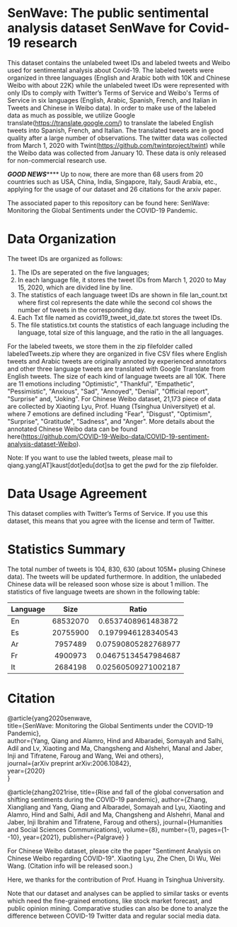 # SenWave: The public sentimental analysis dataset SenWave for Covid-19 research
This dataset contains the unlabeled tweet IDs and labeled tweets and Weibo used for sentimental analysis about Covid-19. The labeled tweets were organized in three languages (English and Arabic both with 10K and Chinese Weibo with about 22K) while the unlabeled tweet IDs were represented with only IDs to comply with Twitter’s Terms of Service and Weibo's Terms of Service in six languages (English, Arabic, Spanish, French, and Italian in Tweets and Chinese in Weibo data). In order to make use of the labeled data as much as possible, we utilize Google translate(https://translate.google.com/) to translate the labeled English tweets into Spanish, French, and Italian. The translated tweets are in good quality after a large number of observations. The twitter data was collected from March 1, 2020 with Twint(https://github.com/twintproject/twint) while the Weibo data was collected from January 10. These data is only released for non-commercial research use. 

*********GOOD NEWS*************
 Up to now, there are more than 68 users from 20 countries such as USA, China, India, Singapore, Italy, Saudi Arabia, etc., applying for the usage of our dataset and 26 citations for the arxiv paper.

The associated paper to this repository can be found here: SenWave: Monitoring the Global Sentiments under the COVID-19 Pandemic.

# Data Organization
The tweet IDs are organized as follows:
1) The IDs are seperated on the five languages;
2) In each language file, it stores the tweet IDs from March 1, 2020 to May 15, 2020, which are divided line by line.
3) The statistics of each language tweet IDs are shown in file lan_count.txt where first col represents the date while the second col shows the number of tweets in the corresponding day.
4) Each Txt file named as covid19_tweet_id_date.txt stores the tweet IDs.
5) The file statistics.txt counts the statistics of each language including the language, total size of this language, and the ratio in the all languages.

For the labeled tweets, we store them in the zip filefolder called labeledTweets.zip where they are organized in five CSV files where English tweets and Arabic tweets are originally annoted by experienced annotators and other three language tweets are translated with Google Translate from English tweets. The size of each kind of language tweets are all 10K. There are 11 emotions including "Optimistic", "Thankful", "Empathetic", "Pessimistic", "Anxious", "Sad", "Annoyed", "Denial", "Official report", "Surprise" and, "Joking". For Chinese Weibo dataset, 21,173 piece of data are collected by Xiaoting Lyu, Prof. Huang (Tsinghua Universityet) et al. where 7 emotions are defined including "Fear", "Disgust", "Optimism", "Surprise", "Gratitude", "Sadness", and "Anger". More details about the annotated Chinese Weibo data can be found here(https://github.com/COVID-19-Weibo-data/COVID-19-sentiment-analysis-dataset-Weibo).

Note: If you want to use the labled tweets, please mail to qiang.yang[AT]kaust[dot]edu[dot]sa to get the pwd for the zip filefolder.

# Data Usage Agreement
This dataset complies with Twitter’s Terms of Service. If you use this dataset, this means that you agree with the license and term of Twitter.

# Statistics Summary
The total number of tweets is 104, 830, 630 (about 105M+ plusing Chinese data). The tweets will be updated furthermore. In addition, the unlabeded Chinese data will be released soon whose size is about 1 million.
The statistics of five language tweets are shown in the following table:


|Language      |Size      |Ratio      |
| ---------- | :-----------:  | :-----------: |
|En      |68532070      |0.6537408961483872      |
|Es       |20755900       |0.1979946128340543      |
|Ar       |7957489      | 0.07590805282768977      |
|Fr       |4900973       |0.04675134547984687      |
|It       |2684198       |0.02560509271002187      |

# Citation

@article{yang2020senwave,  
  title={SenWave: Monitoring the Global Sentiments under the COVID-19 Pandemic},  
  author={Yang, Qiang and Alamro, Hind and Albaradei, Somayah and Salhi, Adil and Lv, Xiaoting and Ma, Changsheng and Alshehri, Manal and Jaber, Inji and Tifratene, Faroug and Wang, Wei and others},  
  journal={arXiv preprint arXiv:2006.10842},  
  year={2020}  
}

@article{zhang2021rise,
  title={Rise and fall of the global conversation and shifting sentiments during the COVID-19 pandemic},
  author={Zhang, Xiangliang and Yang, Qiang and Albaradei, Somayah and Lyu, Xiaoting and Alamro, Hind and Salhi, Adil and Ma, Changsheng and Alshehri, Manal and Jaber, Inji Ibrahim and Tifratene, Faroug and others},
  journal={Humanities and Social Sciences Communications},
  volume={8},
  number={1},
  pages={1--10},
  year={2021},
  publisher={Palgrave}
}

For Chinese Weibo dataset, please cite the paper "Sentiment Analysis on Chinese Weibo regarding COVID-19". Xiaoting Lyu, Zhe Chen, Di Wu, Wei Wang. (Citation info will be released soon.)

Here, we thanks for the contribution of Prof. Huang in Tsinghua University.

Note that our dataset and analyses can be applied to similar tasks or events which need the fine-grained emotions, like stock market forecast, and public opinion mining.  Comparative studies can also be done to analyze the difference between COVID-19 Twitter data and regular social media data.
